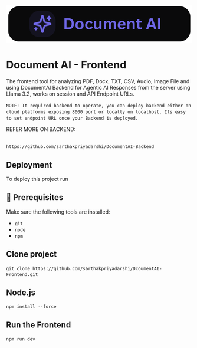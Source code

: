 ![Logo](https://github.com/sarthakpriyadarshi/DocumentAI-Backend/blob/main/assets/Document%20AI%20-%20Banner.png?raw=true)

# Document AI - Frontend

The frontend tool for analyzing PDF, Docx, TXT, CSV, Audio, Image File and using DocumentAI Backend for Agentic AI Responses from the server using Llama 3.2, works on session and API Endpoint URLs.


`NOTE: It required backend to operate, you can deploy backend either on cloud platforms exposing 8000 port or locally on localhost. Its easy to set endpoint URL once your Backend is deployed.`

REFER MORE ON BACKEND:
```uri

https://github.com/sarthakpriyadarshi/DocumentAI-Backend
```
## Deployment

To deploy this project run


## 🧰 Prerequisites

Make sure the following tools are installed:

- `git`
- `node`
- `npm`

## Clone project
```shell
git clone https://github.com/sarthakpriyadarshi/DcoumentAI-Frontend.git
```

## Node.js

```shell
npm install --force
```

## Run the Frontend

```shell
npm run dev
```
